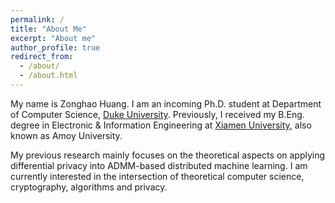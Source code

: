 ```yaml
---
permalink: /
title: "About Me"
excerpt: "About me"
author_profile: true
redirect_from: 
  - /about/
  - /about.html
---
```


My name is Zonghao Huang. I am an incoming Ph.D. student at Department of Computer Science, [Duke University](https://www.duke.edu/). Previously, I received my B.Eng. degree in Electronic & Information Engineering at [Xiamen University](https://en.xmu.edu.cn/), also known as Amoy University.

My previous research mainly focuses on the theoretical aspects on applying differential privacy into ADMM-based distributed machine learning. I am currently interested in the intersection of theoretical computer science, cryptography, algorithms and privacy.
